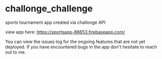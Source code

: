 # challonge_challenge
sports tournament app created via challonge API 

view app here: https://sportsapp-86653.firebaseapp.com/ 

You can view the issues log for the ongoing features that are not yet deployed. If you have encountered bugs in the app don't hesitate to reach out to me.

